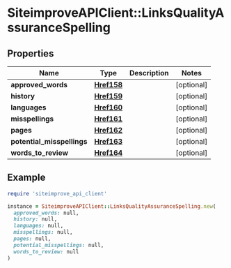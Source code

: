 # SiteimproveAPIClient::LinksQualityAssuranceSpelling

## Properties

| Name | Type | Description | Notes |
| ---- | ---- | ----------- | ----- |
| **approved_words** | [**Href158**](Href158.md) |  | [optional] |
| **history** | [**Href159**](Href159.md) |  | [optional] |
| **languages** | [**Href160**](Href160.md) |  | [optional] |
| **misspellings** | [**Href161**](Href161.md) |  | [optional] |
| **pages** | [**Href162**](Href162.md) |  | [optional] |
| **potential_misspellings** | [**Href163**](Href163.md) |  | [optional] |
| **words_to_review** | [**Href164**](Href164.md) |  | [optional] |

## Example

```ruby
require 'siteimprove_api_client'

instance = SiteimproveAPIClient::LinksQualityAssuranceSpelling.new(
  approved_words: null,
  history: null,
  languages: null,
  misspellings: null,
  pages: null,
  potential_misspellings: null,
  words_to_review: null
)
```

